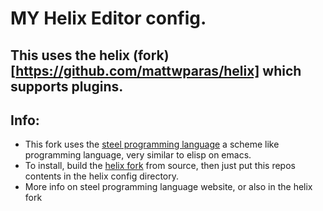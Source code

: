 # MY Helix Editor config.

## This uses the helix (fork)[https://github.com/mattwparas/helix] which supports plugins.

## Info:
- This fork uses the [steel programming language](https://github.com/mattwparas/steel) a scheme like programming language, very similar to elisp on emacs.
- To install, build the [helix fork](https://github.com/mattwparas/helix) from source, then just put this repos contents in the helix config directory.
- More info on steel programming language website, or also in the helix fork
